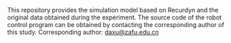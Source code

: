 This repository provides the simulation model based on Recurdyn and the original data obtained during the experiment.
The source code of the robot control program can be obtained by contacting the corresponding author of this study. 
Corresponding author: daxu@zafu.edu.cn
